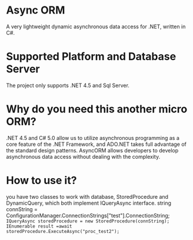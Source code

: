 Async ORM
========
A very lightweight dynamic asynchronous data access for .NET, written in C#. 


Supported Platform and Database Server
==========================================
The project only supports .NET 4.5 and Sql Server.

Why do you need this another micro ORM?
=====================
.NET 4.5 and C# 5.0 allow us to utilize asynchronous programming as a core feature of the .NET Framework, and ADO.NET takes full advantage of the standard design patterns.
AsyncORM allows developers  to develop asynchronous data access without dealing with the complexity.

How to use it?
=====================
you have two classes to work with database, StoredProcedure and DynamicQuery, which both implement IQueryAsync interface.
 string connString = ConfigurationManager.ConnectionStrings["test"].ConnectionString;
<code>
 IQueryAsync storedProcedure = new StoredProcedure(connString);
IEnumerable<dynamic> result =await storedProcedure.ExecuteAsync("proc_test2");
</code>
